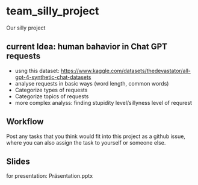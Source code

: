 # team_silly_project
Our silly project
## current Idea: human bahavior in Chat GPT requests

- usng this dataset: https://www.kaggle.com/datasets/thedevastator/all-gpt-4-synthetic-chat-datasets
- analyse requests in basic ways (word length, common words)
- Categorize types of requests
- Categorize topics of requests
- more complex analyss: finding stupidity level/sillyness level of requrest

## Workflow
Post any tasks that you think would fit into this project as a github issue, where you can also assign the task to yourself or someone else.

## Slides
for presentation: Präsentation.pptx
